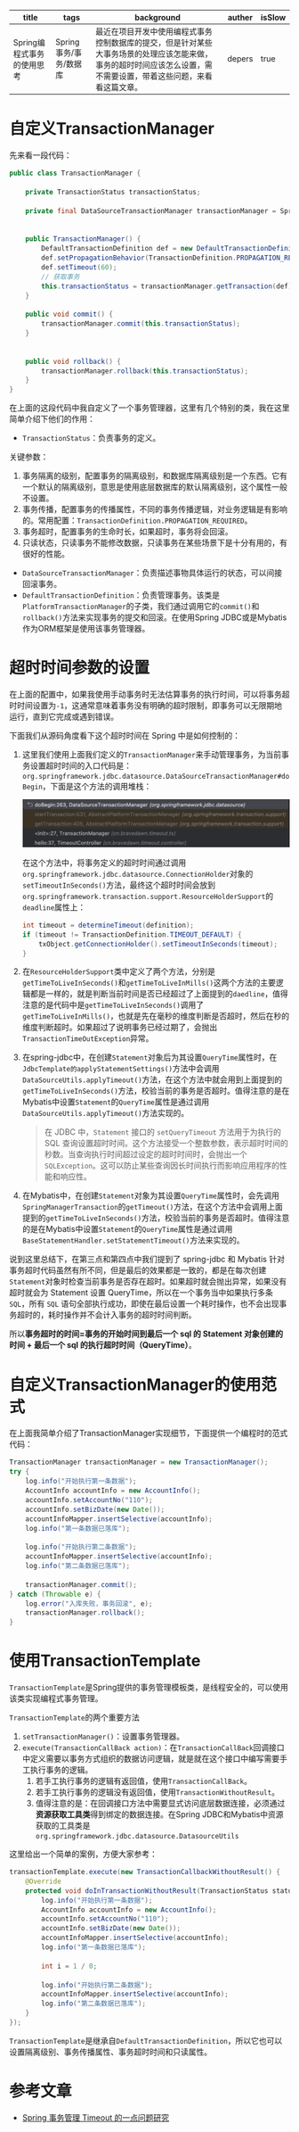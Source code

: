 | title                      | tags                    | background                                                   | auther | isSlow |
| -------------------------- | ----------------------- | ------------------------------------------------------------ | ------ | ------ |
| Spring编程式事务的使用思考 | Spring 事务/事务/数据库 | 最近在项目开发中使用编程式事务控制数据库的提交，但是针对某些大事务场景的处理应该怎能来做，事务的超时时间应该怎么设置，需不需要设置，带着这些问题，来看看这篇文章。 | depers | true   |

# 自定义TransactionManager

先来看一段代码：

```Java
public class TransactionManager {

    private TransactionStatus transactionStatus;

    private final DataSourceTransactionManager transactionManager = SpringUtil.getBean("transactionManager", DataSourceTransactionManager.class);


    public TransactionManager() {
        DefaultTransactionDefinition def = new DefaultTransactionDefinition();
        def.setPropagationBehavior(TransactionDefinition.PROPAGATION_REQUIRED);
        def.setTimeout(60);
        // 获取事务
        this.transactionStatus = transactionManager.getTransaction(def);
    }

    public void commit() {
        transactionManager.commit(this.transactionStatus);
    }


    public void rollback() {
        transactionManager.rollback(this.transactionStatus);
    }
}
```

在上面的这段代码中我自定义了一个事务管理器，这里有几个特别的类，我在这里简单介绍下他们的作用：

- `TransactionStatus`：负责事务的定义。

关键参数：

1. 事务隔离的级别，配置事务的隔离级别，和数据库隔离级别是一个东西。它有一个默认的隔离级别，意思是使用底层数据库的默认隔离级别，这个属性一般不设置。
2. 事务传播，配置事务的传播属性，不同的事务传播逻辑，对业务逻辑是有影响的。常用配置：`TransactionDefinition.PROPAGATION_REQUIRED`。
3. 事务超时，配置事务的生命时长，如果超时，事务将会回滚。
4. 只读状态，只读事务不能修改数据，只读事务在某些场景下是十分有用的，有很好的性能。

- `DataSourceTransactionManager`：负责描述事物具体运行的状态，可以间接回滚事务。
- `DefaultTransactionDefinition`：负责管理事务。该类是`PlatformTransactionManager`的子类，我们通过调用它的`commit()`和`rollback()`方法来实现事务的提交和回滚。在使用Spring JDBC或是Mybatis作为ORM框架是使用该事务管理器。

# 超时时间参数的设置

在上面的配置中，如果我使用手动事务时无法估算事务的执行时间，可以将事务超时时间设置为`-1`，这通常意味着事务没有明确的超时限制，即事务可以无限期地运行，直到它完成或遇到错误。

下面我们从源码角度看下这个超时时间在 Spring 中是如何控制的：

1. 这里我们使用上面我们定义的`TransactionManager`来手动管理事务，为当前事务设置超时时间的入口代码是：`org.springframework.jdbc.datasource.DataSourceTransactionManager#doBegin`，下面是这个方法的调用堆栈：

    ![](../../assert/DataSourceTransactionManager调用的堆栈.png)

    在这个方法中，将事务定义的超时时间通过调用`org.springframework.jdbc.datasource.ConnectionHolder`对象的`setTimeoutInSeconds()`方法，最终这个超时时间会放到`org.springframework.transaction.support.ResourceHolderSupport`的`deadline`属性上：
    ```Java
    int timeout = determineTimeout(definition);
    if (timeout != TransactionDefinition.TIMEOUT_DEFAULT) {
        txObject.getConnectionHolder().setTimeoutInSeconds(timeout);
    }
    ```
2. 在`ResourceHolderSupport`类中定义了两个方法，分别是`getTimeToLiveInSeconds()`和`getTimeToLiveInMills()`这两个方法的主要逻辑都是一样的，就是判断当前时间是否已经超过了上面提到的`daedline`，值得注意的是代码中是`getTimeToLiveInSeconds()`调用了`getTimeToLiveInMills()`，也就是先在毫秒的维度判断是否超时，然后在秒的维度判断超时。如果超过了说明事务已经过期了，会抛出`TransactionTimeOutException`异常。

3. 在spring-jdbc中，在创建`Statement`对象后为其设置`QueryTime`属性时，在`JdbcTemplate的applyStatementSettings()`方法中会调用`DataSourceUtils.applyTimeout()`方法，在这个方法中就会用到上面提到的`getTimeToLiveInSeconds()`方法，校验当前的事务是否超时。值得注意的是在Mybatis中设置`Statement`的`QueryTime`属性是通过调用`DataSourceUtils.applyTimeout()`方法实现的。

    > 在 JDBC 中，`Statement` 接口的 `setQueryTimeout` 方法用于为执行的 SQL 查询设置超时时间。这个方法接受一个整数参数，表示超时时间的秒数。当查询执行时间超过设定的超时时间时，会抛出一个 `SQLException`。这可以防止某些查询因长时间执行而影响应用程序的性能和响应性。

4. 在Mybatis中，在创建`Statement`对象为其设置`QueryTime`属性时，会先调用`SpringManagerTransaction`的`getTimeout()`方法，在这个方法中会调用上面提到的`getTimeToLiveInSeconds()`方法，校验当前的事务是否超时。值得注意的是在Mybatis中设置`Statement`的`QueryTime`属性是通过调用`BaseStatementHandler.setStatementTimeout()`方法来实现的。

说到这里总结下，在第三点和第四点中我们提到了 spring-jdbc 和 Mybatis 针对事务超时代码虽然有所不同，但是最后的效果都是一致的，都是在每次创建`Statement`对象时检查当前事务是否存在超时。如果超时就会抛出异常，如果没有超时就会为 Statement 设置 QueryTime，所以在一个事务当中如果执行多条 `SQL`，所有 `SQL` 语句全部执行成功，即使在最后设置一个耗时操作，也不会出现事务超时的，耗时操作并不会计入事务的超时时间判断。

所以**事务超时的时间=事务的开始时间到最后一个 sql 的 Statement 对象创建的时间 + 最后一个 sql 的执行超时时间（QueryTime）**。

# 自定义TransactionManager的使用范式

在上面我简单介绍了TransactionManager实现细节，下面提供一个编程时的范式代码：

```Java
TransactionManager transactionManager = new TransactionManager();
try {
    log.info("开始执行第一条数据");
    AccountInfo accountInfo = new AccountInfo();
    accountInfo.setAccountNo("110");
    accountInfo.setBizDate(new Date());
    accountInfoMapper.insertSelective(accountInfo);
    log.info("第一条数据已落库");

    log.info("开始执行第二条数据");
    accountInfoMapper.insertSelective(accountInfo);
    log.info("第二条数据已落库");

    transactionManager.commit();
} catch (Throwable e) {
    log.error("入库失败，事务回滚", e);
    transactionManager.rollback();
}
```

# 使用TransactionTemplate

`TransactionTemplate`是Spring提供的事务管理模板类，是线程安全的，可以使用该类实现编程式事务管理。

`TransactionTemplate`的两个重要方法

1. `setTransactionManager()`：设置事务管理器。
2. `execute(TransactionCallBack action)`：在`TransactionCallBack`回调接口中定义需要以事务方式组织的数据访问逻辑，就是就在这个接口中编写需要手工执行事务的逻辑。
    1. 若手工执行事务的逻辑有返回值，使用`TransactionCallBack`。
    2. 若手工执行事务的逻辑没有返回值，使用`TransactionWithoutResult`。
    3. 值得注意的是：在回调接口方法中需要显式访问底层数据连接，必须通过**资源获取工具类**得到绑定的数据连接。在Spring JDBC和Mybatis中资源获取的工具类是`org.springframework.jdbc.datasource.DatasourceUtils`

这里给出一个简单的案例，方便大家参考：

```Java
transactionTemplate.execute(new TransactionCallbackWithoutResult() {
    @Override
    protected void doInTransactionWithoutResult(TransactionStatus status) {
        log.info("开始执行第一条数据");
        AccountInfo accountInfo = new AccountInfo();
        accountInfo.setAccountNo("110");
        accountInfo.setBizDate(new Date());
        accountInfoMapper.insertSelective(accountInfo);
        log.info("第一条数据已落库");

        int i = 1 / 0;

        log.info("开始执行第二条数据");
        accountInfoMapper.insertSelective(accountInfo);
        log.info("第二条数据已落库");
    }
});
```

`TransactionTemplate`是继承自`DefaultTransactionDefinition`，所以它也可以设置隔离级别、事务传播属性、事务超时时间和只读属性。

# 参考文章

* [Spring 事务管理 Timeout 的一点问题研究](https://dongzl.github.io/2020/08/04/33-Spring-Transaction-Timeout/index.html)